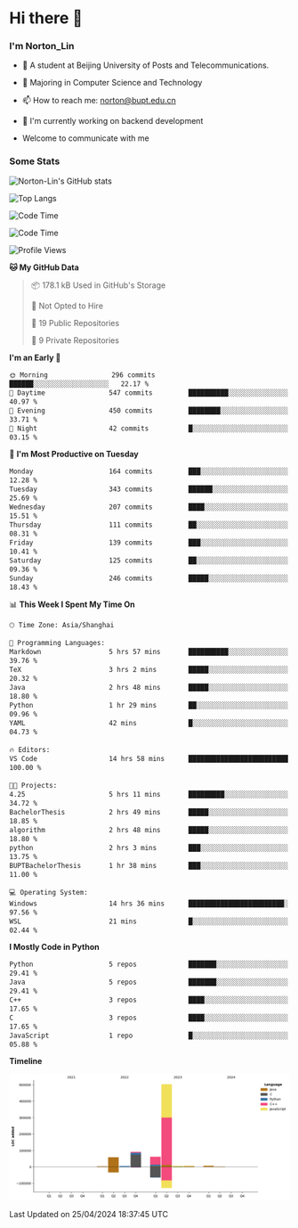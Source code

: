 
# Hi there 👋

### I'm Norton_Lin
- 🏫 A student at Beijing University of Posts and Telecommunications.
- 🌱 Majoring in Computer Science and Technology
- 📫 How to reach me: norton@bupt.edu.cn
- 🌱 I'm currently working on backend development

- Welcome to communicate with me

### Some Stats
![Norton-Lin's GitHub stats](https://github-readme-stats.vercel.app/api?username=Norton-Lin&count_private=true&show_icons=true&theme=radical)

![Top Langs](https://github-readme-stats.vercel.app/api/top-langs/?username=Norton-Lin&langs_count=10&layout=compact)

![Code Time](https://github-readme-stats.vercel.app/api/wakatime?username=Norton_Lin)

<!--START_SECTION:waka-->
![Code Time](http://img.shields.io/badge/Code%20Time-537%20hrs%209%20mins-blue)

![Profile Views](http://img.shields.io/badge/Profile%20Views-1-blue)

**🐱 My GitHub Data** 

> 📦 178.1 kB Used in GitHub's Storage 
 > 
> 🚫 Not Opted to Hire
 > 
> 📜 19 Public Repositories 
 > 
> 🔑 9 Private Repositories 
 > 
**I'm an Early 🐤** 

```text
🌞 Morning                296 commits         ██████░░░░░░░░░░░░░░░░░░░   22.17 % 
🌆 Daytime                547 commits         ██████████░░░░░░░░░░░░░░░   40.97 % 
🌃 Evening                450 commits         ████████░░░░░░░░░░░░░░░░░   33.71 % 
🌙 Night                  42 commits          █░░░░░░░░░░░░░░░░░░░░░░░░   03.15 % 
```
📅 **I'm Most Productive on Tuesday** 

```text
Monday                   164 commits         ███░░░░░░░░░░░░░░░░░░░░░░   12.28 % 
Tuesday                  343 commits         ██████░░░░░░░░░░░░░░░░░░░   25.69 % 
Wednesday                207 commits         ████░░░░░░░░░░░░░░░░░░░░░   15.51 % 
Thursday                 111 commits         ██░░░░░░░░░░░░░░░░░░░░░░░   08.31 % 
Friday                   139 commits         ███░░░░░░░░░░░░░░░░░░░░░░   10.41 % 
Saturday                 125 commits         ██░░░░░░░░░░░░░░░░░░░░░░░   09.36 % 
Sunday                   246 commits         █████░░░░░░░░░░░░░░░░░░░░   18.43 % 
```


📊 **This Week I Spent My Time On** 

```text
🕑︎ Time Zone: Asia/Shanghai

💬 Programming Languages: 
Markdown                 5 hrs 57 mins       ██████████░░░░░░░░░░░░░░░   39.76 % 
TeX                      3 hrs 2 mins        █████░░░░░░░░░░░░░░░░░░░░   20.32 % 
Java                     2 hrs 48 mins       █████░░░░░░░░░░░░░░░░░░░░   18.80 % 
Python                   1 hr 29 mins        ██░░░░░░░░░░░░░░░░░░░░░░░   09.96 % 
YAML                     42 mins             █░░░░░░░░░░░░░░░░░░░░░░░░   04.73 % 

🔥 Editors: 
VS Code                  14 hrs 58 mins      █████████████████████████   100.00 % 

🐱‍💻 Projects: 
4.25                     5 hrs 11 mins       █████████░░░░░░░░░░░░░░░░   34.72 % 
BachelorThesis           2 hrs 49 mins       █████░░░░░░░░░░░░░░░░░░░░   18.85 % 
algorithm                2 hrs 48 mins       █████░░░░░░░░░░░░░░░░░░░░   18.80 % 
python                   2 hrs 3 mins        ███░░░░░░░░░░░░░░░░░░░░░░   13.75 % 
BUPTBachelorThesis       1 hr 38 mins        ███░░░░░░░░░░░░░░░░░░░░░░   11.00 % 

💻 Operating System: 
Windows                  14 hrs 36 mins      ████████████████████████░   97.56 % 
WSL                      21 mins             █░░░░░░░░░░░░░░░░░░░░░░░░   02.44 % 
```

**I Mostly Code in Python** 

```text
Python                   5 repos             ███████░░░░░░░░░░░░░░░░░░   29.41 % 
Java                     5 repos             ███████░░░░░░░░░░░░░░░░░░   29.41 % 
C++                      3 repos             ████░░░░░░░░░░░░░░░░░░░░░   17.65 % 
C                        3 repos             ████░░░░░░░░░░░░░░░░░░░░░   17.65 % 
JavaScript               1 repo              █░░░░░░░░░░░░░░░░░░░░░░░░   05.88 % 
```



**Timeline**

![Lines of Code chart](https://raw.githubusercontent.com/Norton-Lin/Norton-Lin/main/assets/bar_graph.png)


 Last Updated on 25/04/2024 18:37:45 UTC
<!--END_SECTION:waka-->

